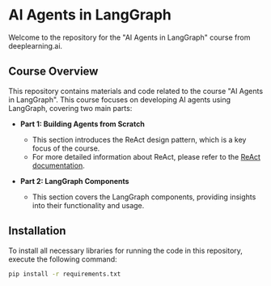 # AI Agents in LangGraph

Welcome to the repository for the "AI Agents in LangGraph" course from deeplearning.ai.

## Course Overview

This repository contains materials and code related to the course "AI Agents in LangGraph". This course focuses on developing AI agents using LangGraph, covering two main parts:

- **Part 1: Building Agents from Scratch**
  - This section introduces the ReAct design pattern, which is a key focus of the course.
  - For more detailed information about ReAct, please refer to the [ReAct documentation](https://react-lm.github.io/).

- **Part 2: LangGraph Components**
  - This section covers the LangGraph components, providing insights into their functionality and usage.

## Installation

To install all necessary libraries for running the code in this repository, execute the following command:

```bash
pip install -r requirements.txt
